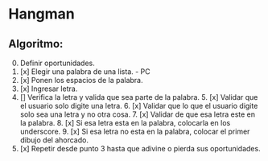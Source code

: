 # Hangman

## Algoritmo:

0. Definir oportunidades.
1. [x] Elegir una palabra de una lista. - PC
2. [x] Ponen los espacios de la palabra.
3. [x] Ingresar letra.
4. [] Verifica la letra y valida que sea parte de la palabra.
   5. [x] Validar que el usuario solo digite una letra.
   6. [x] Validar que lo que el usuario digite solo sea una letra y no otra cosa.
   7. [x] Validar de que esa letra este en la palabra.
   8. [x] Si esa letra esta en la palabra, colocarla en los underscore.
   9. [x] Si esa letra no esta en la palabra, colocar el primer dibujo del ahorcado.
10. [x] Repetir desde punto 3 hasta que adivine o pierda sus oportunidades.
